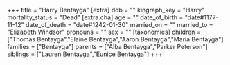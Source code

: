 +++
title = "Harry Bentayga"
[extra]
ddb = ""
kingraph_key = "Harry"
mortality_status = "Dead"
[extra.cha]
age = ""
date_of_birth = "date#1177-11-12"
date_of_death = "date#1242-01-30"
married_on = ""
married_to = "Elizabeth Windsor"
pronouns = ""
sex = ""
[taxonomies]
children = ["Thomas Bentayga","Elaine Bentayga","Aaron Bentayga","Maria Bentayga"]
families = ["Bentayga"]
parents = ["Alba Bentayga","Parker Peterson"]
siblings = ["Lauren Bentayga","Eunice Bentayga"]
+++

